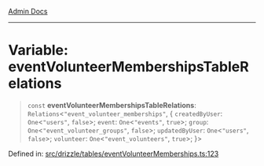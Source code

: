 [Admin Docs](/)

***

# Variable: eventVolunteerMembershipsTableRelations

> `const` **eventVolunteerMembershipsTableRelations**: `Relations`\<`"event_volunteer_memberships"`, \{ `createdByUser`: `One`\<`"users"`, `false`\>; `event`: `One`\<`"events"`, `true`\>; `group`: `One`\<`"event_volunteer_groups"`, `false`\>; `updatedByUser`: `One`\<`"users"`, `false`\>; `volunteer`: `One`\<`"event_volunteers"`, `true`\>; \}\>

Defined in: [src/drizzle/tables/eventVolunteerMemberships.ts:123](https://github.com/Sourya07/talawa-api/blob/aac5f782223414da32542752c1be099f0b872196/src/drizzle/tables/eventVolunteerMemberships.ts#L123)
